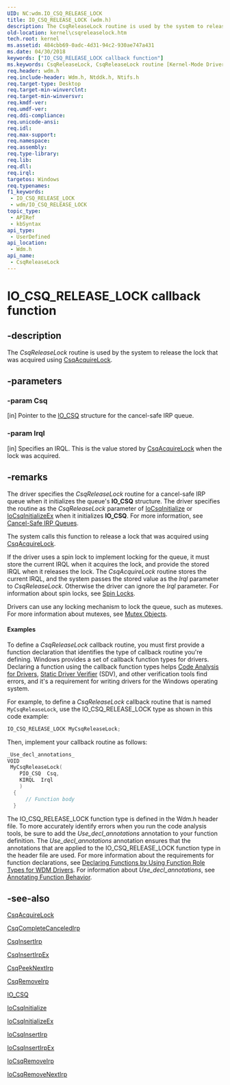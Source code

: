 ```yaml
---
UID: NC:wdm.IO_CSQ_RELEASE_LOCK
title: IO_CSQ_RELEASE_LOCK (wdm.h)
description: The CsqReleaseLock routine is used by the system to release the lock that was acquired using CsqAcquireLock.
old-location: kernel\csqreleaselock.htm
tech.root: kernel
ms.assetid: 484cbb69-0adc-4d31-94c2-930ae747a431
ms.date: 04/30/2018
keywords: ["IO_CSQ_RELEASE_LOCK callback function"]
ms.keywords: CsqReleaseLock, CsqReleaseLock routine [Kernel-Mode Driver Architecture], DrvrRtns_054ce175-3354-4b0e-9578-19bab44d39ca.xml, IO_CSQ_RELEASE_LOCK, kernel.csqreleaselock, wdm/CsqReleaseLock
req.header: wdm.h
req.include-header: Wdm.h, Ntddk.h, Ntifs.h
req.target-type: Desktop
req.target-min-winverclnt: 
req.target-min-winversvr: 
req.kmdf-ver: 
req.umdf-ver: 
req.ddi-compliance: 
req.unicode-ansi: 
req.idl: 
req.max-support: 
req.namespace: 
req.assembly: 
req.type-library: 
req.lib: 
req.dll: 
req.irql: 
targetos: Windows
req.typenames: 
f1_keywords:
 - IO_CSQ_RELEASE_LOCK
 - wdm/IO_CSQ_RELEASE_LOCK
topic_type:
 - APIRef
 - kbSyntax
api_type:
 - UserDefined
api_location:
 - Wdm.h
api_name:
 - CsqReleaseLock
---
```


# IO_CSQ_RELEASE_LOCK callback function


## -description

The <i>CsqReleaseLock</i> routine is used by the system to release the lock that was acquired using <a href="https://docs.microsoft.com/windows-hardware/drivers/ddi/wdm/nc-wdm-io_csq_acquire_lock">CsqAcquireLock</a>.

## -parameters

### -param Csq 

[in]
Pointer to the <a href="https://docs.microsoft.com/windows-hardware/drivers/kernel/eprocess">IO_CSQ</a> structure for the cancel-safe IRP queue.

### -param Irql 

[in]
Specifies an IRQL. This is the value stored by <a href="https://docs.microsoft.com/windows-hardware/drivers/ddi/wdm/nc-wdm-io_csq_acquire_lock">CsqAcquireLock</a> when the lock was acquired.

## -remarks

The driver specifies the <i>CsqReleaseLock</i> routine for a cancel-safe IRP queue when it initializes the queue's <b>IO_CSQ</b> structure. The driver specifies the routine as the <i>CsqReleaseLock</i> parameter of <a href="https://docs.microsoft.com/windows-hardware/drivers/ddi/wdm/nf-wdm-iocsqinitialize">IoCsqInitialize</a> or <a href="https://docs.microsoft.com/windows-hardware/drivers/ddi/wdm/nf-wdm-iocsqinitializeex">IoCsqInitializeEx</a> when it initializes <b>IO_CSQ</b>. For more information, see <a href="https://docs.microsoft.com/windows-hardware/drivers/kernel/cancel-safe-irp-queues">Cancel-Safe IRP Queues</a>.

The system calls this function to release a lock that was acquired using <a href="https://docs.microsoft.com/windows-hardware/drivers/ddi/wdm/nc-wdm-io_csq_acquire_lock">CsqAcquireLock</a>.

If the driver uses a spin lock to implement locking for the queue, it must store the current IRQL when it acquires the lock, and provide the stored IRQL when it releases the lock. The <i>CsqAcquireLock</i> routine stores the current IRQL, and the system passes the stored value as the <i>Irql</i> parameter to <i>CsqReleaseLock</i>. Otherwise the driver can ignore the <i>Irql</i> parameter. For information about spin locks, see <a href="https://docs.microsoft.com/windows-hardware/drivers/kernel/spin-locks">Spin Locks</a>.

Drivers can use any locking mechanism to lock the queue, such as mutexes. For more information about mutexes, see <a href="https://docs.microsoft.com/windows-hardware/drivers/kernel/mutex-objects">Mutex Objects</a>. 


#### Examples

To define a <i>CsqReleaseLock</i> callback routine, you must first provide a function declaration that identifies the type of callback routine you're defining. Windows provides a set of callback function types for drivers. Declaring a function using the callback function types helps <a href="https://docs.microsoft.com/windows-hardware/drivers/devtest/code-analysis-for-drivers">Code Analysis for Drivers</a>, <a href="https://docs.microsoft.com/windows-hardware/drivers/devtest/static-driver-verifier">Static Driver Verifier</a> (SDV), and other verification tools find errors, and it's a requirement for writing drivers for the Windows operating system.

For example, to define a <i>CsqReleaseLock</i> callback routine that is named <code>MyCsqReleaseLock</code>, use the IO_CSQ_RELEASE_LOCK type as shown in this code example:


```cpp
IO_CSQ_RELEASE_LOCK MyCsqReleaseLock;
```

Then, implement your callback routine as follows:


```cpp
_Use_decl_annotations_
VOID 
 MyCsqReleaseLock(
    PIO_CSQ  Csq,
    KIRQL  Irql
    )
  {
      // Function body
  }
```

The IO_CSQ_RELEASE_LOCK function type is defined in the Wdm.h header file. To more accurately identify errors when you run the code analysis tools, be sure to add the _Use_decl_annotations_ annotation to your function definition. The _Use_decl_annotations_ annotation ensures that the annotations that are applied to the IO_CSQ_RELEASE_LOCK function type in the header file are used. For more information about the requirements for function declarations, see <a href="https://docs.microsoft.com/windows-hardware/drivers/devtest/declaring-functions-using-function-role-types-for-wdm-drivers">Declaring Functions by Using Function Role Types for WDM Drivers</a>. For information about _Use_decl_annotations_, see <a href="https://go.microsoft.com/fwlink/p/?linkid=286697">Annotating Function Behavior</a>.

<div class="code"></div>

## -see-also

<a href="https://docs.microsoft.com/windows-hardware/drivers/ddi/wdm/nc-wdm-io_csq_acquire_lock">CsqAcquireLock</a>



<a href="https://docs.microsoft.com/windows-hardware/drivers/ddi/wdm/nc-wdm-io_csq_complete_canceled_irp">CsqCompleteCanceledIrp</a>



<a href="https://docs.microsoft.com/windows-hardware/drivers/ddi/wdm/nc-wdm-io_csq_insert_irp">CsqInsertIrp</a>



<a href="https://docs.microsoft.com/windows-hardware/drivers/ddi/wdm/nc-wdm-io_csq_insert_irp_ex">CsqInsertIrpEx</a>



<a href="https://docs.microsoft.com/windows-hardware/drivers/ddi/wdm/nc-wdm-io_csq_peek_next_irp">CsqPeekNextIrp</a>



<a href="https://docs.microsoft.com/windows-hardware/drivers/ddi/wdm/nc-wdm-io_csq_remove_irp">CsqRemoveIrp</a>



<a href="https://docs.microsoft.com/windows-hardware/drivers/kernel/eprocess">IO_CSQ</a>



<a href="https://docs.microsoft.com/windows-hardware/drivers/ddi/wdm/nf-wdm-iocsqinitialize">IoCsqInitialize</a>



<a href="https://docs.microsoft.com/windows-hardware/drivers/ddi/wdm/nf-wdm-iocsqinitializeex">IoCsqInitializeEx</a>



<a href="https://docs.microsoft.com/windows-hardware/drivers/ddi/wdm/nf-wdm-iocsqinsertirp">IoCsqInsertIrp</a>



<a href="https://docs.microsoft.com/windows-hardware/drivers/ddi/wdm/nf-wdm-iocsqinsertirpex">IoCsqInsertIrpEx</a>



<a href="https://docs.microsoft.com/windows-hardware/drivers/ddi/wdm/nf-wdm-iocsqremoveirp">IoCsqRemoveIrp</a>



<a href="https://docs.microsoft.com/windows-hardware/drivers/ddi/wdm/nf-wdm-iocsqremovenextirp">IoCsqRemoveNextIrp</a>

